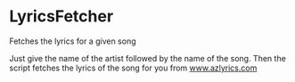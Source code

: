 # LyricsFetcher
Fetches the lyrics for a given song

Just give the name of the artist followed by the name of the song.
Then the script fetches the lyrics of the song for you from www.azlyrics.com

